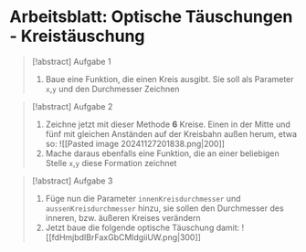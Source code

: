 # Arbeitsblatt: Optische Täuschungen - Kreistäuschung

> [!abstract] Aufgabe 1
> 1. Baue eine Funktion, die einen Kreis ausgibt. Sie soll als Parameter `x`,`y` und den Durchmesser Zeichnen


> [!abstract] Aufgabe 2
> 1. Zeichne jetzt mit dieser Methode **6** Kreise. Einen in der Mitte und fünf mit gleichen Anständen auf der Kreisbahn außen herum, etwa so:
>  ![[Pasted image 20241127201838.png|200]]
>  2. Mache daraus ebenfalls eine Funktion, die an einer beliebigen Stelle `x`,`y` diese Formation zeichnet

> [!abstract] Aufgabe 3
> 1. Füge nun die Parameter `innenKreisdurchmesser` und `aussenKreisdurchmesser` hinzu, sie sollen den Durchmesser des inneren, bzw. äußeren Kreises verändern
> 2. Jetzt baue die folgende optische Täuschung damit:
>    ![[fdHmjbdIBrFaxGbCMldgiiUW.png|300]]
